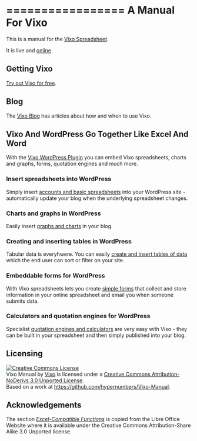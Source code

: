 =================
A Manual For Vixo
=================

This is a manual for the [Vixo Spreadsheet](http://vixo.com).

It is live and [online](http://documentation.vixo.com)

Getting Vixo
------------

[Try out Vixo for free](http://vixo.com/in/contact-centres/#signup).

Blog
----

The [Vixo Blog](http://blog.vixo.com) has articles about how and when to use Vixo.

Vixo And WordPress Go Together Like Excel And Word
--------------------------------------------------

With the [Vixo WordPress Plugin](http://wordpress.vixo.com) you can embed Vixo spreadsheets, charts and graphs, forms, quotation engines and much more.

<h3>Insert spreadsheets into WordPress</h3>

Simply insert <a title="insert google and excel compatible spreadsheets into WordPress" href="http://wordpress.vixo.com/publishing-figures-on-wordpress-with-a-vixo-spreadsheet/">accounts and basic spreadsheets</a> into your WordPress site - automatically update your blog when the underlying spreadsheet changes.

<h3>Charts and graphs in WordPress</h3>
Easily insert <a title="graphs and charts in WordPress" href="http://wordpress.vixo.com/graphs-and-charts-in-wordpress/">graphs and charts</a> in your blog.

<h3>Creating and inserting tables in WordPress</h3>
Tabular data is everyhwere. You can easily <a title="create and insert tables into WordPress" href="http://wordpress.vixo.com/creating-and-inserting-tables-into-wordpress/">create and insert tables of data</a> which the end user can sort or filter on your site.

<h3>Embeddable forms for WordPress</h3>
With Vixo spreadsheets lets you create <a href="http://wordpress.vixo.com/embeddable-vixo-forms/">simple forms</a> that collect and store information in your online spreadsheet and email you when someone submits data.

<h3>Calculators and quotation engines for WordPress</h3>
Specialist <a href="http://wordpress.vixo.com/building-a-calculator-or-quote-engine/">quotation engines and calculators</a> are very easy with Vixo - they can be built in your spreadsheet and then simply published into your blog.

Licensing
---------

<a rel="license" href="http://creativecommons.org/licenses/by-nd/3.0/deed.en_US"><img alt="Creative Commons License" style="border-width:0" src="http://i.creativecommons.org/l/by-nd/3.0/88x31.png" /></a><br /><span xmlns:dct="http://purl.org/dc/terms/" property="dct:title">Vixo Manual</span> by <a xmlns:cc="http://creativecommons.org/ns#" href="http://documentation.vixo.com" property="cc:attributionName" rel="cc:attributionURL">Vixo</a> is licensed under a <a rel="license" href="http://creativecommons.org/licenses/by-nd/3.0/deed.en_US">Creative Commons Attribution-NoDerivs 3.0 Unported License</a>.<br />Based on a work at <a xmlns:dct="http://purl.org/dc/terms/" href="https://github.com/hypernumbers/Vixo-Manual" rel="dct:source">https://github.com/hypernumbers/Vixo-Manual</a>.

Acknowledgements
----------------

The section [*Excel-Compatible Functions*](http://documentation.vixo.com/contents/excel-compatible-functions/excel-compatible-fns-copyright.html) is copied from the Libre Office Website where it is available under the Creative Commons Attribution-Share Alike 3.0 Unported license.
